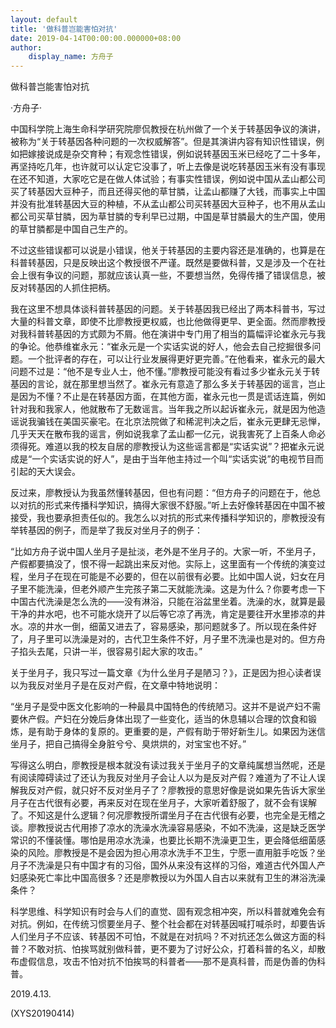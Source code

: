 ```yaml
---
layout: default
title: '做科普岂能害怕对抗'
date: 2019-04-14T00:00:00.000000+08:00
author:
    display_name: 方舟子
---
```


做科普岂能害怕对抗

·方舟子·

中国科学院上海生命科学研究院廖侃教授在杭州做了一个关于转基因争议的演讲，被称为“关于转基因各种问题的一次权威解答”。但是其演讲内容有知识性错误，例如把嫁接说成是杂交育种；有观念性错误，例如说转基因玉米已经吃了二十多年，再坚持吃几年，也许就可以认定它没事了，听上去像是说吃转基因玉米有没有事现在还不知道，大家吃它是在做人体试验；有事实性错误，例如说中国从孟山都公司买了转基因大豆种子，而且还得买他的草甘膦，让孟山都赚了大钱，而事实上中国并没有批准转基因大豆的种植，不从孟山都公司买转基因大豆种子，也不用从孟山都公司买草甘膦，因为草甘膦的专利早已过期，中国是草甘膦最大的生产国，使用的草甘膦都是中国自己生产的。

不过这些错误都可以说是小错误，他关于转基因的主要内容还是准确的，也算是在科普转基因，只是反映出这个教授很不严谨。既然是要做科普，又是涉及一个在社会上很有争议的问题，那就应该认真一些，不要想当然，免得传播了错误信息，被反对转基因的人抓住把柄。

我在这里不想具体谈科普转基因的问题。关于转基因我已经出了两本科普书，写过大量的科普文章，即使不比廖教授更权威，也比他做得更早、更全面。然而廖教授对我科普转基因的方式颇为不屑。他在演讲中专门用了相当的篇幅评论崔永元与我的争论。他恭维崔永元：“崔永元是一个实话实说的好人，他会去自己挖掘很多问题。一个批评者的存在，可以让行业发展得更好更完善。”在他看来，崔永元的最大问题不过是：“他不是专业人士，他不懂。”廖教授可能没有看过多少崔永元关于转基因的言论，就在那里想当然了。崔永元有意造了那么多关于转基因的谣言，岂止是因为不懂？不止是在转基因方面，在其他方面，崔永元也一贯是谎话连篇，例如针对我和我家人，他就散布了无数谣言。当年我之所以起诉崔永元，就是因为他造谣说我骗钱在美国买豪宅。在北京法院做了和稀泥判决之后，崔永元更肆无忌惮，几乎天天在散布我的谣言，例如说我拿了孟山都一亿元，说我害死了上百条人命必须得死。难道以我的校友自居的廖教授认为这些谣言都是“实话实说”？把崔永元说成是“一个实话实说的好人”，是由于当年他主持过一个叫“实话实说”的电视节目而引起的天大误会。

反过来，廖教授认为我虽然懂转基因，但也有问题：“但方舟子的问题在于，他总以对抗的形式来传播科学知识，搞得大家很不舒服。”听上去好像转基因在中国不被接受，我也要承担责任似的。我怎么以对抗的形式来传播科学知识的，廖教授没有举转基因的例子，而是举了我反对坐月子的例子：

“比如方舟子说中国人坐月子是扯淡，老外是不坐月子的。大家一听，不坐月子，产假都要搞没了，恨不得一起跳出来反对他。实际上，这里面有一个传统的演变过程，坐月子在现在可能是不必要的，但在以前很有必要。比如中国人说，妇女在月子里不能洗澡，但老外顺产生完孩子第二天就能洗澡。这是为什么？你要考虑一下中国古代洗澡是怎么洗的——没有淋浴，只能在浴盆里坐着。洗澡的水，就算是最干净的井水吧，也不可能水烧开了以后等它凉了再洗，肯定是要往开水里掺凉的井水。凉的井水一倒，细菌又进去了，容易感染，那问题就多了。所以现在条件好了，月子里可以洗澡是对的，古代卫生条件不好，月子里不洗澡也是对的。但方舟子掐头去尾，只讲一半，很容易引起大家的攻击。”

关于坐月子，我只写过一篇文章《为什么坐月子是陋习？》，正是因为担心读者误以为我反对坐月子是在反对产假，在文章中特地说明：

“坐月子是受中医文化影响的一种最具中国特色的传统陋习。这并不是说产妇不需要休产假。产妇在分娩后身体出现了一些变化，适当的休息辅以合理的饮食和锻炼，是有助于身体的复原的。更重要的是，产假有助于带好新生儿。如果因为迷信坐月子，把自己搞得全身脏兮兮、臭烘烘的，对宝宝也不好。”

写得这么明白，廖教授是根本就没有读过我关于坐月子的文章纯属想当然呢，还是有阅读障碍读过了还认为我反对坐月子会让人以为是反对产假？难道为了不让人误解我反对产假，就只好不反对坐月子了？廖教授的意思好像是说如果先告诉大家坐月子在古代很有必要，再来反对在现在坐月子，大家听着舒服了，就不会有误解了。不知这是什么逻辑？何况廖教授所谓坐月子在古代很有必要，也完全是无稽之谈。廖教授说古代用掺了凉水的洗澡水洗澡容易感染，不如不洗澡，这是缺乏医学常识的不懂装懂。哪怕是用凉水洗澡，也要比长期不洗澡更卫生，更会降低细菌感染的风险。廖教授是不是会因为担心用凉水洗手不卫生，宁愿一直用脏手吃饭？坐月子不洗澡是只有中国才有的习俗，国外从来没有这样的习俗，难道古代外国人产妇感染死亡率比中国高很多？还是廖教授以为外国人自古以来就有卫生的淋浴洗澡条件？

科学思维、科学知识有时会与人们的直觉、固有观念相冲突，所以科普就难免会有对抗。例如，在传统习惯要坐月子、整个社会都在对转基因喊打喊杀时，却要告诉人们坐月子不应该、转基因不可怕，不就是在对抗吗？不对抗还怎么做这方面的科普？不敢对抗、怕挨骂就别做科普，更不要为了讨好公众，打着科普的名义，却散布虚假信息，攻击不怕对抗不怕挨骂的科普者——那不是真科普，而是伪善的伪科普。

2019.4.13.

(XYS20190414)

